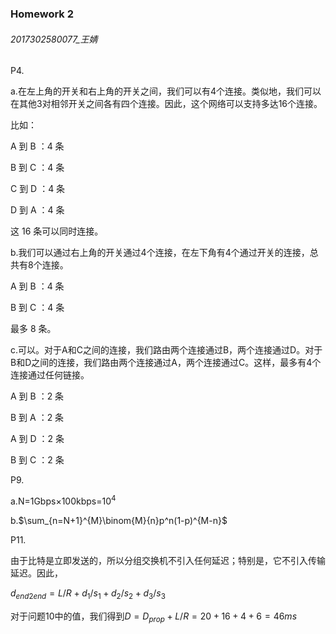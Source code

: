 ### Homework 2

###### 2017302580077_王婧

P4.

a.在左上角的开关和右上角的开关之间，我们可以有4个连接。类似地，我们可以在其他3对相邻开关之间各有四个连接。因此，这个网络可以支持多达16个连接。

比如：

A 到 B ：4 条

B 到 C ：4 条

C 到 D ：4 条

D 到 A ：4 条

这 16 条可以同时连接。

b.我们可以通过右上角的开关通过4个连接，在左下角有4个通过开关的连接，总共有8个连接。

A 到 B ：4 条

B 到 C ：4 条

最多 8 条。

c.可以。对于A和C之间的连接，我们路由两个连接通过B，两个连接通过D。对于B和D之间的连接，我们路由两个连接通过A，两个连接通过C。这样，最多有4个连接通过任何链接。

A 到 B ：2 条

B 到 A ：2 条

A 到 D ：2 条

B 到 C ：2 条



P9.

a.N=1Gbps×100kbps=$10^4$

b.$\sum_{n=N+1}^{M}\binom{M}{n}p^n(1-p)^{M-n}$



P11.

由于比特是立即发送的，所以分组交换机不引入任何延迟；特别是，它不引入传输延迟。因此，

$d_{end2end}=L/R+d_1/s_1+d_2/s_2+d_3/s_3$

对于问题10中的值，我们得到$D=D_{prop}+L/R=20+16+4+6=46ms$